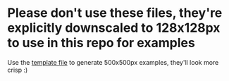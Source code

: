 # Please don't use these files, they're explicitly downscaled to 128x128px to use in this repo for examples

Use the [template file](../verified.xcf) to generate 500x500px examples, they'll look more crisp :)

